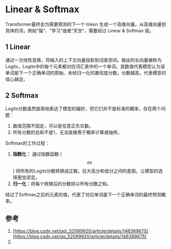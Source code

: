 # Linear & Softmax

Transformer最终会为需要预测的下一个 token 生成一个高维向量。从高维向量到具体的词，例如“猫”、“学习”或者“天空”，需要经过 Linear & Softmax 层。

## 1 Linear

通过一次线性变换，将输入的上下文向量投影到词表空间。输出的长向量被称为 Logits，Logits中的每个元素都对应词汇表中的一个单词，其数值代表模型认为该单词是下一个正确单词的原始、未经归一化的置信度分数。分数越高，代表模型的信心越足。

## 2 Softmax

Logits分数虽然直观地表达了模型的偏好，但它们并不是标准的概率，存在两个问题：

1. 数值范围不固定，可以是任意正负实数。
2. 所有分数的总和不是1，无法直接用于概率计算或抽样。

Softmax的工作过程：

1. **指数化：** 通过指数函数 ($$ex$$) 将所有的Logits分数转换成正数。拉大高分和低分之间的差距，让模型的选择更加坚定。
2. **归一化：**&#x5C06;每个转换后的分数除以所有分数之和。

经过了Softmax之后的元素的值，代表了对应单词是下一个正确单词的最终预测概率。

## 参考

1. [https://blog.csdn.net/qq\_52099920/article/details/146389675](https://blog.csdn.net/qq_52099920/article/details/146389675)
2.
